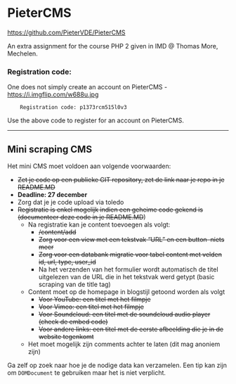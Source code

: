 # PieterCMS

https://github.com/PieterVDE/PieterCMS

An extra assignment for the course PHP 2 given in IMD @ Thomas More, Mechelen.

### Registration code:

One does not simply create an account on PieterCMS - https://i.imgflip.com/w688u.jpg

```
    Registration code: p1373rcm515l0v3
```

Use the above code to register for an account on PieterCMS. 

----

## Mini scraping CMS

Het mini CMS moet voldoen aan volgende voorwaarden:
- ~~Zet je code op een publieke GIT repository, zet de link naar je repo in je README.MD~~
- **Deadline: 27 december**
- Zorg dat je je code upload via toledo
- ~~Registratie is enkel mogelijk indien een geheime code gekend is (documenteer deze code in je README.MD~~)
    - Na registratie kan je content toevoegen als volgt:
        - ~~/content/add~~
        - ~~Zorg voor een view met een tekstvak “URL” en een button ­ niets meer~~
        - ~~Zorg voor een databank migratie voor tabel content met velden id, url, type, user_id~~
        - Na het verzenden van het formulier wordt automatisch de titel uitgelezen van de URL die in het tekstvak werd getypt (basic scraping van de title tag)
    - Content moet op de homepage in blog­stijl getoond worden als volgt
        - ~~Voor YouTube: een titel met het filmpje~~
        - ~~Voor Vimeo: een titel met het filmpje~~
        - ~~Voor Soundcloud: een titel met de soundcloud audio player (check de embed code)~~
        - ~~Voor andere links: een titel met de eerste afbeelding die je in de website tegenkomt~~
    - Het moet mogelijk zijn comments achter te laten (dit mag anoniem zijn)

Ga zelf op zoek naar hoe je de nodige data kan verzamelen. Een tip kan zijn om `DOMDocument` te gebruiken maar het is niet verplicht.
